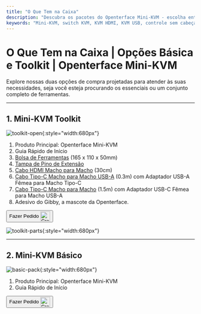 ```yaml
---
title: "O Que Tem na Caixa"
description: "Descubra os pacotes do Openterface Mini-KVM - escolha entre as opções Básica e Toolkit. Solução KVM completa com conectividade HDMI, USB-C e acessórios para gerenciamento de dispositivos sem esforço."
keywords: "Mini-KVM, switch KVM, KVM HDMI, KVM USB, controle sem cabeça, periféricos de computador, kit de ferramentas KVM, acessórios KVM, configuração de trabalho remoto, controle de múltiplos dispositivos"
---
```


# **O Que Tem na Caixa** | Opções Básica e Toolkit | Openterface Mini-KVM

Explore nossas duas opções de compra projetadas para atender às suas necessidades, seja você esteja procurando os essenciais ou um conjunto completo de ferramentas.

---

## 1. Mini-KVM **Toolkit**

![toolkit-open](https://assets.openterface.com/images/product/toolkit-open.jpg){:style="width:680px"}

1. Produto Principal: Openterface Mini-KVM
2. Guia Rápido de Início
3. [Bolsa de Ferramentas](/product/accessories/#openterface-toolkit-bag) (165 x 110 x 50mm)
4. [Tampa de Pino de Extensão](../extension-pins)
5. [Cabo HDMI Macho para Macho](/product/accessories/#hdmi-male-to-male-cable) (30cm)
6. [Cabo Tipo-C Macho para Macho USB-A](/product/accessories/#type-c-to-usb-a-cable-with-adapter) (0.3m) com Adaptador USB-A Fêmea para Macho Tipo-C
7. [Cabo Tipo-C Macho para Macho](/product/accessories/#upgraded-nylon-usb-c-cable-240w-fast-charging-10gbps-data-transfer) (1.5m) com Adaptador USB-C Fêmea para Macho USB-A
8. Adesivo do Gibby, a mascote da Openterface.

<button class="md-button" onclick="window.location.href='https://www.crowdsupply.com/techxartisan/openterface-mini-kvm#products'"> Fazer Pedido <img src="https://assets.openterface.com/images/trademark/crowd-supply.svg" alt="Crowd Supply" style="vertical-align: middle; height: 26px;"></button>

![toolkit-parts](https://assets.openterface.com/images/product/toolkit-parts.jpg){:style="width:680px"}

---

## 2. Mini-KVM **Básico**

![basic-pack](https://assets.openterface.com/images/product/basic-with-maunal.jpg){:style="width:680px"}

1. Produto Principal: Openterface Mini-KVM
2. Guia Rápido de Início

<button class="md-button" onclick="window.location.href='https://www.crowdsupply.com/techxartisan/openterface-mini-kvm#products'"> Fazer Pedido <img src="https://assets.openterface.com/images/trademark/crowd-supply.svg" alt="Crowd Supply" style="vertical-align: middle; height: 26px;"></button>
